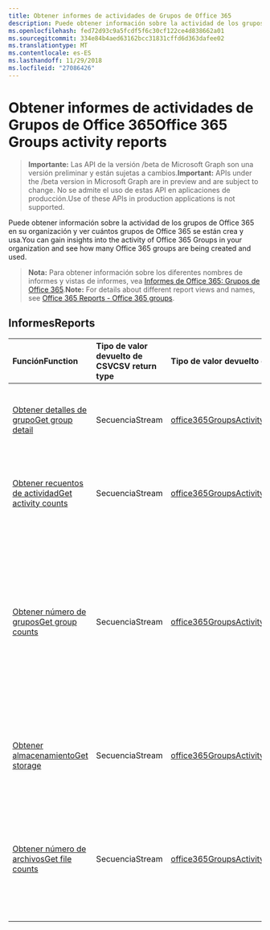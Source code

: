 ```yaml
---
title: Obtener informes de actividades de Grupos de Office 365
description: Puede obtener información sobre la actividad de los grupos de Office 365 en su organización y ver cuántos grupos de Office 365 se están crea y usa.
ms.openlocfilehash: fed72d93c9a5fcdf5f6c30cf122ce4d838662a01
ms.sourcegitcommit: 334e84b4aed63162bcc31831cffd6d363dafee02
ms.translationtype: MT
ms.contentlocale: es-ES
ms.lasthandoff: 11/29/2018
ms.locfileid: "27086426"
---
```

# <a name="office-365-groups-activity-reports"></a><span data-ttu-id="6d9ec-103">Obtener informes de actividades de Grupos de Office 365</span><span class="sxs-lookup"><span data-stu-id="6d9ec-103">Office 365 Groups activity reports</span></span>

> <span data-ttu-id="6d9ec-104">**Importante:** Las API de la versión /beta de Microsoft Graph son una versión preliminar y están sujetas a cambios.</span><span class="sxs-lookup"><span data-stu-id="6d9ec-104">**Important:** APIs under the /beta version in Microsoft Graph are in preview and are subject to change.</span></span> <span data-ttu-id="6d9ec-105">No se admite el uso de estas API en aplicaciones de producción.</span><span class="sxs-lookup"><span data-stu-id="6d9ec-105">Use of these APIs in production applications is not supported.</span></span>

<span data-ttu-id="6d9ec-106">Puede obtener información sobre la actividad de los grupos de Office 365 en su organización y ver cuántos grupos de Office 365 se están crea y usa.</span><span class="sxs-lookup"><span data-stu-id="6d9ec-106">You can gain insights into the activity of Office 365 Groups in your organization and see how many Office 365 groups are being created and used.</span></span>

> <span data-ttu-id="6d9ec-107">**Nota:** Para obtener información sobre los diferentes nombres de informes y vistas de informes, vea [Informes de Office 365: Grupos de Office 365](https://support.office.com/client/Office-365-groups-a27f1a99-3557-4f85-9560-a28e3d822a40).</span><span class="sxs-lookup"><span data-stu-id="6d9ec-107">**Note:** For details about different report views and names, see [Office 365 Reports - Office 365 groups](https://support.office.com/client/Office-365-groups-a27f1a99-3557-4f85-9560-a28e3d822a40).</span></span>

## <a name="reports"></a><span data-ttu-id="6d9ec-108">Informes</span><span class="sxs-lookup"><span data-stu-id="6d9ec-108">Reports</span></span>

| <span data-ttu-id="6d9ec-109">Función</span><span class="sxs-lookup"><span data-stu-id="6d9ec-109">Function</span></span>                                 | <span data-ttu-id="6d9ec-110">Tipo de valor devuelto de CSV</span><span class="sxs-lookup"><span data-stu-id="6d9ec-110">CSV return type</span></span> | <span data-ttu-id="6d9ec-111">Tipo de valor devuelto de JSON</span><span class="sxs-lookup"><span data-stu-id="6d9ec-111">JSON return type</span></span>                         | <span data-ttu-id="6d9ec-112">Descripción</span><span class="sxs-lookup"><span data-stu-id="6d9ec-112">Description</span></span>                              |
| :--------------------------------------- | :-------------- | :--------------------------------------- | ---------------------------------------- |
| [<span data-ttu-id="6d9ec-113">Obtener detalles de grupo</span><span class="sxs-lookup"><span data-stu-id="6d9ec-113">Get group detail</span></span>](../api/reportroot-getoffice365groupsactivitydetail.md) | <span data-ttu-id="6d9ec-114">Secuencia</span><span class="sxs-lookup"><span data-stu-id="6d9ec-114">Stream</span></span>          | [<span data-ttu-id="6d9ec-115">office365GroupsActivityDetail</span><span class="sxs-lookup"><span data-stu-id="6d9ec-115">office365GroupsActivityDetail</span></span>](../resources/office365groupsactivitydetail.md) | <span data-ttu-id="6d9ec-116">Obtiene información sobre la actividad de Grupos de Office 365 por grupo.</span><span class="sxs-lookup"><span data-stu-id="6d9ec-116">Get details about Office 365 Groups activity by group.</span></span> |
| [<span data-ttu-id="6d9ec-117">Obtener recuentos de actividad</span><span class="sxs-lookup"><span data-stu-id="6d9ec-117">Get activity counts</span></span>](../api/reportroot-getoffice365groupsactivitycounts.md) | <span data-ttu-id="6d9ec-118">Secuencia</span><span class="sxs-lookup"><span data-stu-id="6d9ec-118">Stream</span></span>          | [<span data-ttu-id="6d9ec-119">office365GroupsActivityCounts</span><span class="sxs-lookup"><span data-stu-id="6d9ec-119">office365GroupsActivityCounts</span></span>](../resources/office365groupsactivitycounts.md) | <span data-ttu-id="6d9ec-120">Obtiene el número de actividades de grupo en cargas de trabajo en grupo.</span><span class="sxs-lookup"><span data-stu-id="6d9ec-120">Get the number of group activities across group workloads.</span></span> |
| [<span data-ttu-id="6d9ec-121">Obtener número de grupos</span><span class="sxs-lookup"><span data-stu-id="6d9ec-121">Get group counts</span></span>](../api/reportroot-getoffice365groupsactivitygroupcounts.md) | <span data-ttu-id="6d9ec-122">Secuencia</span><span class="sxs-lookup"><span data-stu-id="6d9ec-122">Stream</span></span>          | [<span data-ttu-id="6d9ec-123">office365GroupsActivityGroupCounts</span><span class="sxs-lookup"><span data-stu-id="6d9ec-123">office365GroupsActivityGroupCounts</span></span>](../resources/office365groupsactivitygroupcounts.md) | <span data-ttu-id="6d9ec-124">Obtiene el número total diario de grupos y cuántos de ellos estuvieron activos según las conversaciones de correo electrónico, las publicaciones de Yammer y las actividades en archivos de SharePoint.</span><span class="sxs-lookup"><span data-stu-id="6d9ec-124">Get the daily total number of groups and how many of them were active based on email conversations, Yammer posts, and SharePoint file activities.</span></span> |
| [<span data-ttu-id="6d9ec-125">Obtener almacenamiento</span><span class="sxs-lookup"><span data-stu-id="6d9ec-125">Get storage</span></span>](../api/reportroot-getoffice365groupsactivitystorage.md) | <span data-ttu-id="6d9ec-126">Secuencia</span><span class="sxs-lookup"><span data-stu-id="6d9ec-126">Stream</span></span>          | [<span data-ttu-id="6d9ec-127">office365GroupsActivityStorage</span><span class="sxs-lookup"><span data-stu-id="6d9ec-127">office365GroupsActivityStorage</span></span>](../resources/office365groupsactivitystorage.md) | <span data-ttu-id="6d9ec-128">Obtiene el total de almacenamiento usado en todos los buzones de grupo y sitios de grupo.</span><span class="sxs-lookup"><span data-stu-id="6d9ec-128">Get the total storage used across all group mailboxes and group sites.</span></span> |
| [<span data-ttu-id="6d9ec-129">Obtener número de archivos</span><span class="sxs-lookup"><span data-stu-id="6d9ec-129">Get file counts</span></span>](../api/reportroot-getoffice365groupsactivityfilecounts.md) | <span data-ttu-id="6d9ec-130">Secuencia</span><span class="sxs-lookup"><span data-stu-id="6d9ec-130">Stream</span></span>          | [<span data-ttu-id="6d9ec-131">office365GroupsActivityFileCounts</span><span class="sxs-lookup"><span data-stu-id="6d9ec-131">office365GroupsActivityFileCounts</span></span>](../resources/office365groupsactivityfilecounts.md) | <span data-ttu-id="6d9ec-132">Obtiene el número total de archivos y cuántos estaban activos en todos los sitios de grupo asociados con un grupo de Office 365.</span><span class="sxs-lookup"><span data-stu-id="6d9ec-132">Get the total number of files and how many of them were active across all group sites associated with an Office 365 Group.</span></span> |
